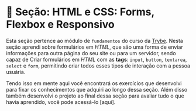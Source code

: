 # :paperclip: Seção: HTML e CSS: Forms, Flexbox e Responsivo

Esta seção pertence ao módulo de `fundamentos` do curso da [Trybe](https://www.betrybe.com/). Nesta seção aprendi sobre formulários em _HTML_, que são uma forma de enviar informações para outra página do seu site ou para um servidor, sendo capaz de Criar formulários em _HTML_ com as **tags**: `input`, `button`, `textarea`, `select` e `form`, permitindo criar todos esses tipos de interação com a pessoa usuária.

Tendo isso em mente aqui você encontrará os exercícios que desenvolvi para fixar os conhecimentos que adquiri ao longo dessa seção. Além disso também desenvolvi o projeto ao final dessa seção para avaliar tudo o que havia aprendido, você pode acessá-lo [aqui].

